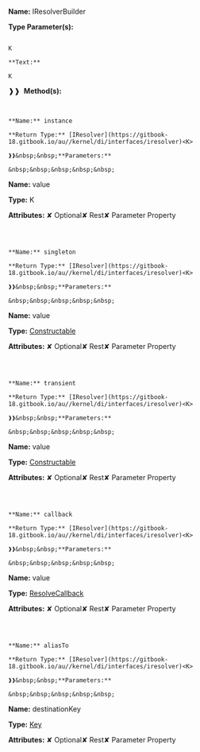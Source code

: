 **Name:** IResolverBuilder

**Type Parameter(s):**

```**Name:**

K

**Text:**

K

```

❱❱&nbsp;&nbsp;**Method(s):**

&nbsp;&nbsp;&nbsp;&nbsp;&nbsp;
```
**Name:** instance

**Return Type:** [IResolver](https://gitbook-18.gitbook.io/au//kernel/di/interfaces/iresolver)<K>

❱❱&nbsp;&nbsp;**Parameters:**

&nbsp;&nbsp;&nbsp;&nbsp;&nbsp;
```
**Name:** value

**Type:** K

**Attributes:** ✘ Optional✘ Rest✘ Parameter Property

```

```

&nbsp;&nbsp;&nbsp;&nbsp;&nbsp;
```
**Name:** singleton

**Return Type:** [IResolver](https://gitbook-18.gitbook.io/au//kernel/di/interfaces/iresolver)<K>

❱❱&nbsp;&nbsp;**Parameters:**

&nbsp;&nbsp;&nbsp;&nbsp;&nbsp;
```
**Name:** value

**Type:** [Constructable](https://gitbook-18.gitbook.io/au//kernel/interfaces/typealiases/constructable)

**Attributes:** ✘ Optional✘ Rest✘ Parameter Property

```

```

&nbsp;&nbsp;&nbsp;&nbsp;&nbsp;
```
**Name:** transient

**Return Type:** [IResolver](https://gitbook-18.gitbook.io/au//kernel/di/interfaces/iresolver)<K>

❱❱&nbsp;&nbsp;**Parameters:**

&nbsp;&nbsp;&nbsp;&nbsp;&nbsp;
```
**Name:** value

**Type:** [Constructable](https://gitbook-18.gitbook.io/au//kernel/interfaces/typealiases/constructable)

**Attributes:** ✘ Optional✘ Rest✘ Parameter Property

```

```

&nbsp;&nbsp;&nbsp;&nbsp;&nbsp;
```
**Name:** callback

**Return Type:** [IResolver](https://gitbook-18.gitbook.io/au//kernel/di/interfaces/iresolver)<K>

❱❱&nbsp;&nbsp;**Parameters:**

&nbsp;&nbsp;&nbsp;&nbsp;&nbsp;
```
**Name:** value

**Type:** [ResolveCallback](https://gitbook-18.gitbook.io/au//kernel/di/typealiases/resolvecallback)<K>

**Attributes:** ✘ Optional✘ Rest✘ Parameter Property

```

```

&nbsp;&nbsp;&nbsp;&nbsp;&nbsp;
```
**Name:** aliasTo

**Return Type:** [IResolver](https://gitbook-18.gitbook.io/au//kernel/di/interfaces/iresolver)<K>

❱❱&nbsp;&nbsp;**Parameters:**

&nbsp;&nbsp;&nbsp;&nbsp;&nbsp;
```
**Name:** destinationKey

**Type:** [Key](https://gitbook-18.gitbook.io/au//kernel/di/typealiases/key)

**Attributes:** ✘ Optional✘ Rest✘ Parameter Property

```

```

